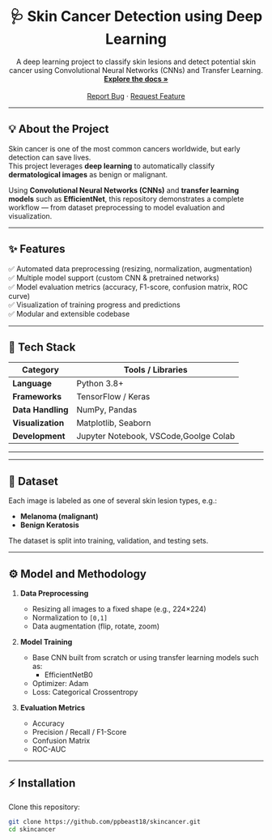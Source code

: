 
<h1 align="center">🩺 Skin Cancer Detection using Deep Learning</h1>

<p align="center">
  A deep learning project to classify skin lesions and detect potential skin cancer using Convolutional Neural Networks (CNNs) and Transfer Learning.
  <br />
  <a href="https://github.com/ppbeast18/skincancer"><strong>Explore the docs »</strong></a>
  <br />
  <br />
  <a href="https://github.com/ppbeast18/skincancer/issues">Report Bug</a>
  ·
  <a href="https://github.com/ppbeast18/skincancer/issues">Request Feature</a>
</p>

---


## 💡 About the Project

Skin cancer is one of the most common cancers worldwide, but early detection can save lives.  
This project leverages **deep learning** to automatically classify **dermatological images** as benign or malignant.  

Using **Convolutional Neural Networks (CNNs)** and **transfer learning models** such as **EfficientNet**, this repository demonstrates a complete workflow — from dataset preprocessing to model evaluation and visualization.

---

## ✨ Features

✅ Automated data preprocessing (resizing, normalization, augmentation)  
✅ Multiple model support (custom CNN & pretrained networks)  
✅ Model evaluation metrics (accuracy, F1-score, confusion matrix, ROC curve)  
✅ Visualization of training progress and predictions  
✅ Modular and extensible codebase  

---

## 🧠 Tech Stack

| Category | Tools / Libraries |
|-----------|-------------------|
| **Language** | Python 3.8+ |
| **Frameworks** | TensorFlow / Keras |
| **Data Handling** | NumPy, Pandas |
| **Visualization** | Matplotlib, Seaborn |
| **Development** | Jupyter Notebook, VSCode,Goolge Colab |

---


---

## 🧬 Dataset


Each image is labeled as one of several skin lesion types, e.g.:

- **Melanoma (malignant)**
- **Benign Keratosis**

The dataset is split into training, validation, and testing sets.

---

## ⚙️ Model and Methodology

1. **Data Preprocessing**
   - Resizing all images to a fixed shape (e.g., 224×224)
   - Normalization to `[0,1]`
   - Data augmentation (flip, rotate, zoom)

2. **Model Training**
   - Base CNN built from scratch or using transfer learning models such as:
     - EfficientNetB0
   - Optimizer: Adam
   - Loss: Categorical Crossentropy

3. **Evaluation Metrics**
   - Accuracy
   - Precision / Recall / F1-Score
   - Confusion Matrix
   - ROC-AUC

---

## ⚡ Installation

Clone this repository:

```bash
git clone https://github.com/ppbeast18/skincancer.git
cd skincancer


